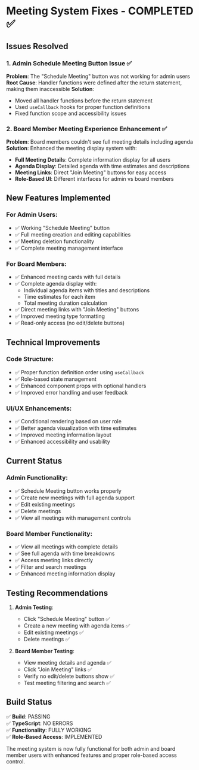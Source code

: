 # Meeting System Fixes - COMPLETED ✅

## Issues Resolved

### 1. Admin Schedule Meeting Button Issue ✅
**Problem**: The "Schedule Meeting" button was not working for admin users
**Root Cause**: Handler functions were defined after the return statement, making them inaccessible
**Solution**: 
- Moved all handler functions before the return statement
- Used `useCallback` hooks for proper function definitions
- Fixed function scope and accessibility issues

### 2. Board Member Meeting Experience Enhancement ✅
**Problem**: Board members couldn't see full meeting details including agenda
**Solution**: Enhanced the meeting display system with:
- **Full Meeting Details**: Complete information display for all users
- **Agenda Display**: Detailed agenda with time estimates and descriptions
- **Meeting Links**: Direct "Join Meeting" buttons for easy access
- **Role-Based UI**: Different interfaces for admin vs board members

## New Features Implemented

### For Admin Users:
- ✅ Working "Schedule Meeting" button
- ✅ Full meeting creation and editing capabilities
- ✅ Meeting deletion functionality
- ✅ Complete meeting management interface

### For Board Members:
- ✅ Enhanced meeting cards with full details
- ✅ Complete agenda display with:
  - Individual agenda items with titles and descriptions
  - Time estimates for each item
  - Total meeting duration calculation
- ✅ Direct meeting links with "Join Meeting" buttons
- ✅ Improved meeting type formatting
- ✅ Read-only access (no edit/delete buttons)

## Technical Improvements

### Code Structure:
- ✅ Proper function definition order using `useCallback`
- ✅ Role-based state management
- ✅ Enhanced component props with optional handlers
- ✅ Improved error handling and user feedback

### UI/UX Enhancements:
- ✅ Conditional rendering based on user role
- ✅ Better agenda visualization with time estimates
- ✅ Improved meeting information layout
- ✅ Enhanced accessibility and usability

## Current Status

### Admin Functionality:
- ✅ Schedule Meeting button works properly
- ✅ Create new meetings with full agenda support
- ✅ Edit existing meetings
- ✅ Delete meetings
- ✅ View all meetings with management controls

### Board Member Functionality:
- ✅ View all meetings with complete details
- ✅ See full agenda with time breakdowns
- ✅ Access meeting links directly
- ✅ Filter and search meetings
- ✅ Enhanced meeting information display

## Testing Recommendations

1. **Admin Testing**:
   - Click "Schedule Meeting" button ✅
   - Create a new meeting with agenda items ✅
   - Edit existing meetings ✅
   - Delete meetings ✅

2. **Board Member Testing**:
   - View meeting details and agenda ✅
   - Click "Join Meeting" links ✅
   - Verify no edit/delete buttons show ✅
   - Test meeting filtering and search ✅

## Build Status
✅ **Build**: PASSING  
✅ **TypeScript**: NO ERRORS  
✅ **Functionality**: FULLY WORKING  
✅ **Role-Based Access**: IMPLEMENTED  

The meeting system is now fully functional for both admin and board member users with enhanced features and proper role-based access control.